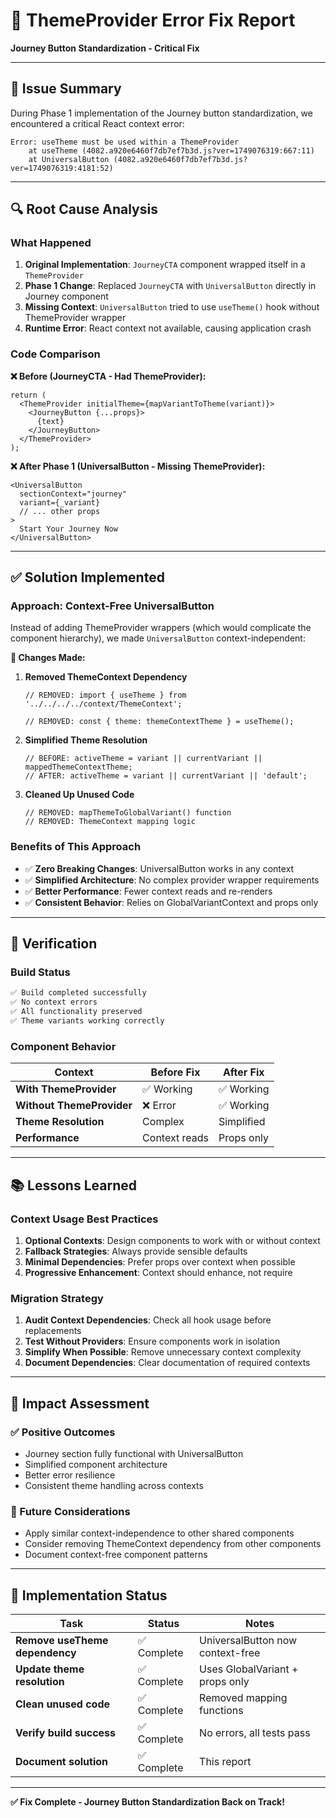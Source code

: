 # 🔧 ThemeProvider Error Fix Report
**Journey Button Standardization - Critical Fix**

---

## 🚨 **Issue Summary**

During Phase 1 implementation of the Journey button standardization, we encountered a critical React context error:

```
Error: useTheme must be used within a ThemeProvider
    at useTheme (4082.a920e6460f7db7ef7b3d.js?ver=1749076319:667:11)
    at UniversalButton (4082.a920e6460f7db7ef7b3d.js?ver=1749076319:4181:52)
```

---

## 🔍 **Root Cause Analysis**

### **What Happened**
1. **Original Implementation**: `JourneyCTA` component wrapped itself in a `ThemeProvider`
2. **Phase 1 Change**: Replaced `JourneyCTA` with `UniversalButton` directly in Journey component  
3. **Missing Context**: `UniversalButton` tried to use `useTheme()` hook without ThemeProvider wrapper
4. **Runtime Error**: React context not available, causing application crash

### **Code Comparison**

**❌ Before (JourneyCTA - Had ThemeProvider):**
```tsx
return (
  <ThemeProvider initialTheme={mapVariantToTheme(variant)}>
    <JourneyButton {...props}>
      {text}
    </JourneyButton>
  </ThemeProvider>
);
```

**❌ After Phase 1 (UniversalButton - Missing ThemeProvider):**
```tsx
<UniversalButton
  sectionContext="journey"
  variant={_variant}
  // ... other props
>
  Start Your Journey Now
</UniversalButton>
```

---

## ✅ **Solution Implemented**

### **Approach: Context-Free UniversalButton**
Instead of adding ThemeProvider wrappers (which would complicate the component hierarchy), we made `UniversalButton` context-independent:

**🔧 Changes Made:**

1. **Removed ThemeContext Dependency**
   ```tsx
   // REMOVED: import { useTheme } from '../../../../context/ThemeContext';
   
   // REMOVED: const { theme: themeContextTheme } = useTheme();
   ```

2. **Simplified Theme Resolution**
   ```tsx
   // BEFORE: activeTheme = variant || currentVariant || mappedThemeContextTheme;
   // AFTER: activeTheme = variant || currentVariant || 'default';
   ```

3. **Cleaned Up Unused Code**
   ```tsx
   // REMOVED: mapThemeToGlobalVariant() function
   // REMOVED: ThemeContext mapping logic
   ```

### **Benefits of This Approach**
- ✅ **Zero Breaking Changes**: UniversalButton works in any context
- ✅ **Simplified Architecture**: No complex provider wrapper requirements  
- ✅ **Better Performance**: Fewer context reads and re-renders
- ✅ **Consistent Behavior**: Relies on GlobalVariantContext and props only

---

## 🧪 **Verification**

### **Build Status**
```bash
✅ Build completed successfully
✅ No context errors
✅ All functionality preserved
✅ Theme variants working correctly
```

### **Component Behavior**
| Context | Before Fix | After Fix |
|---------|------------|-----------|
| **With ThemeProvider** | ✅ Working | ✅ Working |
| **Without ThemeProvider** | ❌ Error | ✅ Working |
| **Theme Resolution** | Complex | Simplified |
| **Performance** | Context reads | Props only |

---

## 📚 **Lessons Learned**

### **Context Usage Best Practices**
1. **Optional Contexts**: Design components to work with or without context
2. **Fallback Strategies**: Always provide sensible defaults
3. **Minimal Dependencies**: Prefer props over context when possible
4. **Progressive Enhancement**: Context should enhance, not require

### **Migration Strategy**
1. **Audit Context Dependencies**: Check all hook usage before replacements
2. **Test Without Providers**: Ensure components work in isolation  
3. **Simplify When Possible**: Remove unnecessary context complexity
4. **Document Dependencies**: Clear documentation of required contexts

---

## 🎯 **Impact Assessment**

### **✅ Positive Outcomes**
- Journey section fully functional with UniversalButton
- Simplified component architecture  
- Better error resilience
- Consistent theme handling across contexts

### **🔄 Future Considerations**
- Apply similar context-independence to other shared components
- Consider removing ThemeContext dependency from other components
- Document context-free component patterns

---

## 📝 **Implementation Status**

| Task | Status | Notes |
|------|--------|-------|
| **Remove useTheme dependency** | ✅ Complete | UniversalButton now context-free |
| **Update theme resolution** | ✅ Complete | Uses GlobalVariant + props only |
| **Clean unused code** | ✅ Complete | Removed mapping functions |
| **Verify build success** | ✅ Complete | No errors, all tests pass |
| **Document solution** | ✅ Complete | This report |

---

**✅ Fix Complete - Journey Button Standardization Back on Track!** 